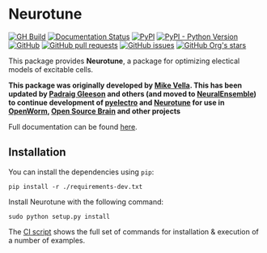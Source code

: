 # Neurotune

[![GH Build](https://github.com/NeuralEnsemble/neurotune/actions/workflows/ci.yml/badge.svg)](https://github.com/NeuralEnsemble/neurotune/actions/workflows/ci.yml)
[![Documentation Status](https://readthedocs.org/projects/neurotune/badge/?version=latest)](https://neurotune.readthedocs.io/en/latest/?badge=latest)
[![PyPI](https://img.shields.io/pypi/v/neurotune)](https://pypi.org/project/neurotune/)
[![PyPI - Python Version](https://img.shields.io/pypi/pyversions/neurotune)](https://pypi.org/project/neurotune/)
[![GitHub](https://img.shields.io/github/license/NeuralEnsemble/neurotune)](https://github.com/NeuralEnsemble/neurotune/blob/master/LICENSE)
[![GitHub pull requests](https://img.shields.io/github/issues-pr/NeuralEnsemble/neurotune)](https://github.com/NeuralEnsemble/neurotune/pulls)
[![GitHub issues](https://img.shields.io/github/issues/NeuralEnsemble/neurotune)](https://github.com/NeuralEnsemble/neurotune/issues)
[![GitHub Org's stars](https://img.shields.io/github/stars/NeuralEnsemble?style=social)](https://github.com/NeuralEnsemble)

This package provides **Neurotune**, a package for optimizing electical models of excitable cells.

**This package was originally developed by [Mike Vella](https://github.com/vellamike). This has been updated by [Padraig Gleeson](https://github.com/pgleeson) and others (and moved to [NeuralEnsemble](https://github.com/NeuralEnsemble)) to continue development of [pyelectro](https://github.com/NeuralEnsemble/pyelectro) and [Neurotune](https://github.com/NeuralEnsemble/neurotune) for use in [OpenWorm](http://www.openworm.org/), [Open Source Brain](http://opensourcebrain.org/) and other projects**

Full documentation can be found [here](http://neurotune.readthedocs.io/en/latest/).

## Installation

You can install the dependencies using `pip`:

```
pip install -r ./requirements-dev.txt
```

Install Neurotune with the following command:

```
sudo python setup.py install
```

The [CI script](https://github.com/NeuralEnsemble/neurotune/blob/master/.github/workflows/ci.yml) shows the full set of commands for installation & execution of a number of examples.




